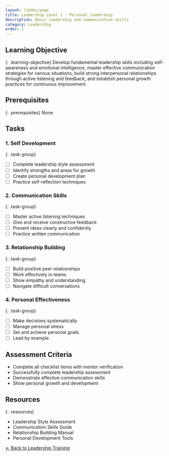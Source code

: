 ```yaml
---
layout: libdoc/page
title: Leadership Level 1 - Personal Leadership
description: Basic leadership and communication skills
category: Leadership
order: 1
---
```


## Learning Objective
{: .learning-objective}
Develop fundamental leadership skills including self-awareness and emotional intelligence, master effective communication strategies for various situations, build strong interpersonal relationships through active listening and feedback, and establish personal growth practices for continuous improvement.

## Prerequisites
{: .prerequisites}
None

## Tasks

### 1. Self Development
{: .task-group}
- [ ] Complete leadership style assessment
- [ ] Identify strengths and areas for growth
- [ ] Create personal development plan
- [ ] Practice self-reflection techniques

### 2. Communication Skills
{: .task-group}
- [ ] Master active listening techniques
- [ ] Give and receive constructive feedback
- [ ] Present ideas clearly and confidently
- [ ] Practice written communication

### 3. Relationship Building
{: .task-group}
- [ ] Build positive peer relationships
- [ ] Work effectively in teams
- [ ] Show empathy and understanding
- [ ] Navigate difficult conversations

### 4. Personal Effectiveness
{: .task-group}
- [ ] Make decisions systematically
- [ ] Manage personal stress
- [ ] Set and achieve personal goals
- [ ] Lead by example

## Assessment Criteria
- Complete all checklist items with mentor verification
- Successfully complete leadership assessment
- Demonstrate effective communication skills
- Show personal growth and development

## Resources
{: .resources}
- Leadership Style Assessment
- Communication Skills Guide
- Relationship Building Manual
- Personal Development Tools

[← Back to Leadership Training](../)